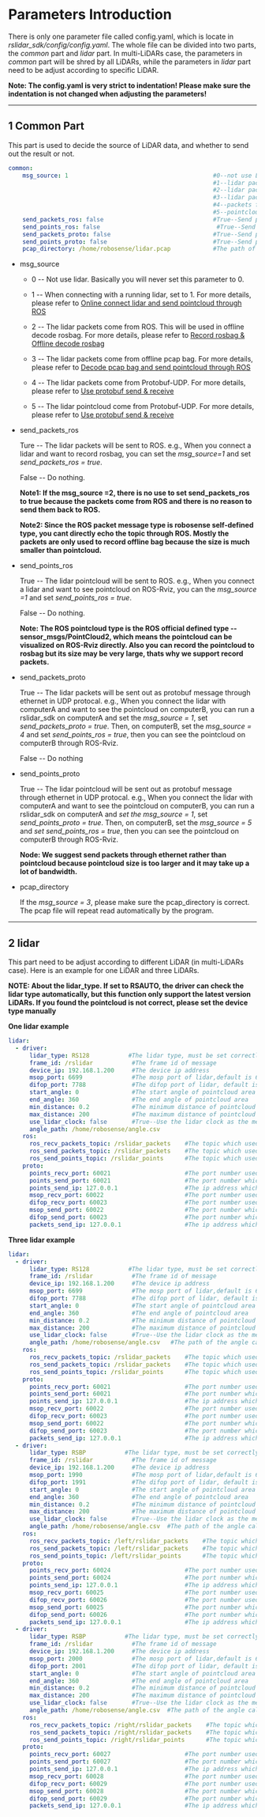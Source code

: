 # Parameters Introduction

There is only one parameter file called config.yaml, which is locate in *rslidar_sdk/config/config.yaml*.  The whole file can be divided into two parts, the *common* part and *lidar* part. In multi-LiDARs case, the parameters in *common* part will be shred by all LiDARs, while the parameters in *lidar* part need to be adjust according to specific LiDAR.  

**Note: The config.yaml is very strict to indentation! Please make sure the indentation is not changed when adjusting the parameters!**

---



## 1 Common Part

This part is used to decide the source of LiDAR data, and whether to send out the result or not.

```yaml
common:
    msg_source: 1                                         #0--not use Lidar
                                                          #1--lidar packet message come from online lidar
                                                          #2--lidar packet message come from ROS
                                                          #3--lidar packet message come from Pcap bag
                                                          #4--packets from Protobuf-UDP
                                                          #5--pointcloud from Protobuf-UDP
    send_packets_ros: false                               #True--Send packet through ROS(Used to record packet)
    send_points_ros: false                                 #True--Send pointcloud through ROS
    send_packets_proto: false                             #True--Send packets through Protobuf-UDP
    send_points_proto: false                              #True--Send pointcloud through Protobuf-UDP
    pcap_directory: /home/robosense/lidar.pcap            #The path of pcap file
```

- msg_source

  - 0 -- Not use lidar. Basically you will never set this parameter to 0.

  - 1 -- When connecting with a running lidar, set to 1. For more details, please refer to [Online connect lidar and send pointcloud through ROS](../howto/how_to_online_send_pointcloud_ros.md)

  - 2 -- The lidar packets come from ROS. This will be used in offline decode rosbag.  For more details, please refer to [Record rosbag & Offline decode rosbag](../howto/how_to_record_and_offline_decode_rosbag.md)

  - 3 -- The lidar packets come from offline pcap bag. For more details, please refer to  [Decode pcap bag and send pointcloud through ROS](../howto/how_to_offline_decode_pcap.md)

  - 4 -- The lidar packets come from Protobuf-UDP. For more details, please refer to [Use protobuf send & receive](../howto/how_to_use_protobuf_function.md)

  - 5 -- The lidar pointcloud come from Protobuf-UDP. For more details, please refer to  [Use protobuf send & receive](../howto/how_to_use_protobuf_function.md)



- send_packets_ros

  Ture -- The lidar packets will be sent to ROS. e.g., When you connect a lidar and want to record rosbag, you can set the *msg_source=1* and set *send_packets_ros = true*.

  False -- Do nothing.

  **Note1:  If the msg_source =2, there is no use to set send_packets_ros to true because the packets come from ROS and there is no reason to send them back to ROS.**

  **Note2: Since the ROS packet message type is robosense self-defined type, you cant directly echo the topic through ROS. Mostly the packets are only used to record offline bag because the size is much smaller than pointcloud.**

- send_points_ros

  True -- The lidar pointcloud will be sent to ROS. e.g., When you connect a lidar and want to see pointcloud on ROS-Rviz, you can the *msg_source =1* and set *send_points_ros = true*.

  False -- Do nothing.

  **Note: The ROS pointcloud type is the ROS official defined type -- sensor_msgs/PointCloud2, which means the pointcloud can be visualized on ROS-Rviz directly. Also you can record the pointcloud to rosbag but its size may be very large, thats why we support record packets.**

- send_packets_proto

  True -- The lidar packets will be sent out as protobuf message through ethernet in UDP protocal. e.g., When you connect the lidar with computerA and want to see the pointcloud on computerB, you can run a rslidar_sdk on computerA and set the *msg_source = 1*, set *send_packets_proto = true*. Then, on computerB, set the *msg_source = 4* and set *send_points_ros = true*, then you can see the pointcloud on computerB through ROS-Rviz.

  False -- Do nothing

- send_points_proto

  True -- The lidar pointcloud will be sent out as protobuf message through ethernet in UDP protocal. e.g., When you connect the lidar with computerA and want to see the pointcloud on computerB, you can run a rslidar_sdk on computerA and *set the msg_source = 1*, set *send_points_proto = true*. Then, on computerB, set the *msg_source = 5* and *set send_points_ros = true*, then you can see the pointcloud on computerB through ROS-Rviz.

  **Node: We suggest send packets through ethernet rather than pointcloud because pointcloud size is too larger and it may take up a lot of bandwidth.**

- pcap_directory

  If the *msg_source = 3*, please make sure the pcap_directory is correct. The pcap file will repeat read automatically by the program.

---



## 2 lidar

This part need to be adjust according to different LiDAR (in multi-LiDARs case). Here is an example for one LiDAR and three LiDARs. 

**NOTE: About the lidar_type. If set to RSAUTO, the driver can check the lidar type automatically, but this function only support the latest version LiDARs. If you found the pointcloud is not correct, please set the device type manually**



**One lidar example**

```yaml
lidar:
  - driver:
      lidar_type: RS128           #The lidar type, must be set correctly
      frame_id: /rslidar           #The frame id of message
      device_ip: 192.168.1.200     #The device ip address
      msop_port: 6699              #The mosp port of lidar,default is 6699
      difop_port: 7788             #The difop port of lidar, default is 7788
      start_angle: 0               #The start angle of pointcloud area
      end_angle: 360               #The end angle of pointcloud area
      min_distance: 0.2            #The minimum distance of pointcloud area
      max_distance: 200            #The maximum distance of pointcloud area
      use_lidar_clock: false       #True--Use the lidar clock as the message timestamp;False-- Use the system clock as the time stamp  
      angle_path: /home/robosense/angle.csv
    ros:
      ros_recv_packets_topic: /rslidar_packets    #The topic which used to reveice lidar packets from ROS
      ros_send_packets_topic: /rslidar_packets    #The topic which used to send lidar packets through ROS
      ros_send_points_topic: /rslidar_points      #The topic which used to send pointcloud through ROS
    proto:
      points_recv_port: 60021                     #The port number used for receiving pointcloud 
      points_send_port: 60021                     #The port number which the pointcloud will be send to
      points_send_ip: 127.0.0.1                   #The ip address which the pointcloud will be send to 
      msop_recv_port: 60022                       #The port number used for receiving lidar msop packets
      difop_recv_port: 60023                      #The port number used for receiving lidar difop packets
      msop_send_port: 60022                       #The port number which the msop packets will be send to 
      difop_send_port: 60023                      #The port number which the difop packets will be send to 
      packets_send_ip: 127.0.0.1                  #The ip address which the lidar packets will be send to

```



**Three lidar example**

```yaml
lidar:
  - driver:
      lidar_type: RS128           #The lidar type, must be set correctly
      frame_id: /rslidar           #The frame id of message
      device_ip: 192.168.1.200     #The device ip address
      msop_port: 6699              #The mosp port of lidar,default is 6699
      difop_port: 7788             #The difop port of lidar, default is 7788
      start_angle: 0               #The start angle of pointcloud area
      end_angle: 360               #The end angle of pointcloud area
      min_distance: 0.2            #The minimum distance of pointcloud area
      max_distance: 200            #The maximum distance of pointcloud area
      use_lidar_clock: false       #True--Use the lidar clock as the message timestamp;False-- Use the system clock as the time stamp  
      angle_path: /home/robosense/angle.csv   #The path of the angle calibration file. For latest version lidars, there is no need to use this file.
    ros:
      ros_recv_packets_topic: /rslidar_packets    #The topic which used to reveice lidar packets from ROS
      ros_send_packets_topic: /rslidar_packets    #The topic which used to send lidar packets through ROS
      ros_send_points_topic: /rslidar_points      #The topic which used to send pointcloud through ROS
    proto:
      points_recv_port: 60021                     #The port number used for receiving pointcloud 
      points_send_port: 60021                     #The port number which the pointcloud will be send to
      points_send_ip: 127.0.0.1                   #The ip address which the pointcloud will be send to 
      msop_recv_port: 60022                       #The port number used for receiving lidar msop packets
      difop_recv_port: 60023                      #The port number used for receiving lidar difop packets
      msop_send_port: 60022                       #The port number which the msop packets will be send to 
      difop_send_port: 60023                      #The port number which the difop packets will be send to 
      packets_send_ip: 127.0.0.1                  #The ip address which the lidar packets will be send to
  - driver:
      lidar_type: RSBP           #The lidar type, must be set correctly
      frame_id: /rslidar           #The frame id of message
      device_ip: 192.168.1.200     #The device ip address
      msop_port: 1990              #The mosp port of lidar,default is 6699
      difop_port: 1991             #The difop port of lidar, default is 7788
      start_angle: 0               #The start angle of pointcloud area
      end_angle: 360               #The end angle of pointcloud area
      min_distance: 0.2            #The minimum distance of pointcloud area
      max_distance: 200            #The maximum distance of pointcloud area
      use_lidar_clock: false       #True--Use the lidar clock as the message timestamp;False-- Use the system clock as the time stamp  
      angle_path: /home/robosense/angle.csv  #The path of the angle calibration file. For latest version lidars, there is no need to use this file.
    ros:
      ros_recv_packets_topic: /left/rslidar_packets    #The topic which used to reveice lidar packets from ROS
      ros_send_packets_topic: /left/rslidar_packets    #The topic which used to send lidar packets through ROS
      ros_send_points_topic: /left/rslidar_points      #The topic which used to send pointcloud through ROS
    proto:
      points_recv_port: 60024                     #The port number used for receiving pointcloud 
      points_send_port: 60024                     #The port number which the pointcloud will be send to
      points_send_ip: 127.0.0.1                   #The ip address which the pointcloud will be send to 
      msop_recv_port: 60025                       #The port number used for receiving lidar msop packets
      difop_recv_port: 60026                      #The port number used for receiving lidar difop packets
      msop_send_port: 60025                       #The port number which the msop packets will be send to 
      difop_send_port: 60026                      #The port number which the difop packets will be send to 
      packets_send_ip: 127.0.0.1                  #The ip address which the lidar packets will be send to
  - driver:
      lidar_type: RSBP           #The lidar type, must be set correctly
      frame_id: /rslidar           #The frame id of message
      device_ip: 192.168.1.200     #The device ip address
      msop_port: 2000              #The mosp port of lidar,default is 6699
      difop_port: 2001             #The difop port of lidar, default is 7788
      start_angle: 0               #The start angle of pointcloud area
      end_angle: 360               #The end angle of pointcloud area
      min_distance: 0.2            #The minimum distance of pointcloud area
      max_distance: 200            #The maximum distance of pointcloud area
      use_lidar_clock: false       #True--Use the lidar clock as the message timestamp;False-- Use the system clock as the time stamp  
      angle_path: /home/robosense/angle.csv  #The path of the angle calibration file. For latest version lidars, there is no need to use this file.
    ros:
      ros_recv_packets_topic: /right/rslidar_packets    #The topic which used to reveice lidar packets from ROS
      ros_send_packets_topic: /right/rslidar_packets    #The topic which used to send lidar packets through ROS
      ros_send_points_topic: /right/rslidar_points      #The topic which used to send pointcloud through ROS
    proto:
      points_recv_port: 60027                     #The port number used for receiving pointcloud 
      points_send_port: 60027                     #The port number which the pointcloud will be send to
      points_send_ip: 127.0.0.1                   #The ip address which the pointcloud will be send to 
      msop_recv_port: 60028                       #The port number used for receiving lidar msop packets
      difop_recv_port: 60029                      #The port number used for receiving lidar difop packets
      msop_send_port: 60028                       #The port number which the msop packets will be send to 
      difop_send_port: 60029                      #The port number which the difop packets will be send to 
      packets_send_ip: 127.0.0.1                  #The ip address which the lidar packets will be send to


```

